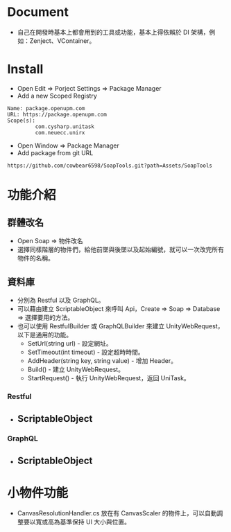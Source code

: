 # Document

- 自己在開發時基本上都會用到的工具或功能，基本上得依賴於 DI 架構，例如：Zenject、VContainer。

# Install

- Open Edit => Porject Settings => Package Manager
- Add a new Scoped Registry

```
Name: package.openupm.com
URL: https://package.openupm.com
Scope(s): 
         com.cysharp.unitask
         com.neuecc.unirx
```

- Open Window => Package Manager
- Add package from git URL

```
https://github.com/cowbear6598/SoapTools.git?path=Assets/SoapTools
```

# 功能介紹

## 群體改名

- Open Soap => 物件改名
- 選擇同樣階層的物件們，給他前墜與後墜以及起始編號，就可以一次改完所有物件的名稱。

## 資料庫

- 分別為 Restful 以及 GraphQL。
- 可以藉由建立 ScriptableObject 來呼叫 Api，Create => Soap => Database => 選擇要用的方法。
- 也可以使用 RestfulBuilder 或 GraphQLBuilder 來建立 UnityWebRequest，以下是通用的功能。
    - SetUrl(string url) - 設定網址。
    - SetTimeout(int timeout) - 設定超時時間。
    - AddHeader(string key, string value) - 增加 Header。
    - Build() - 建立 UnityWebRequest。
    - StartRequest<TResponseData>() - 執行 UnityWebRequest，返回 UniTask<TResponseData>。

### Restful

- ScriptableObject
  - 

### GraphQL

- ScriptableObject
  - 

# 小物件功能

- CanvasResolutionHandler.cs 放在有 CanvasScaler 的物件上，可以自動調整要以寬或高為基準保持 UI 大小與位置。